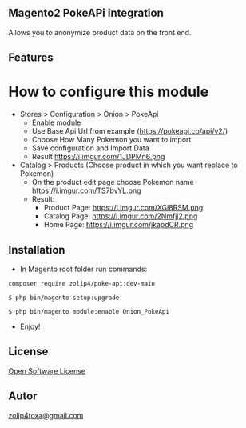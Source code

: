 ## Magento2 PokeAPi integration

Allows you to anonymize product data on the front end.

## Features

# How to configure this module

* Stores > Configuration > Onion > PokeApi 
  * Enable module
  * Use Base Api Url from example (https://pokeapi.co/api/v2/)
  * Choose How Many Pokemon you want to import
  * Save configuration and Import Data
  * Result https://i.imgur.com/1JDPMn6.png
* Catalog > Products (Choose product in which you want replace to Pokemon)
  * On the product edit page choose Pokemon name https://i.imgur.com/TS7bvYL.png
  * Result:
    * Product Page: https://i.imgur.com/XGi8RSM.png
    * Catalog Page: https://i.imgur.com/2Nmfjj2.png
    * Home Page: https://i.imgur.com/jkapdCR.png

## Installation

* In Magento root folder run commands:

```
composer require zolip4/poke-api:dev-main
```

```
$ php bin/magento setup:upgrade
```

```
$ php bin/magento module:enable Onion_PokeApi
```

* Enjoy!

## License

[Open Software License](https://opensource.org/licenses/osl-3.0.php)

## Autor

zolip4toxa@gmail.com
